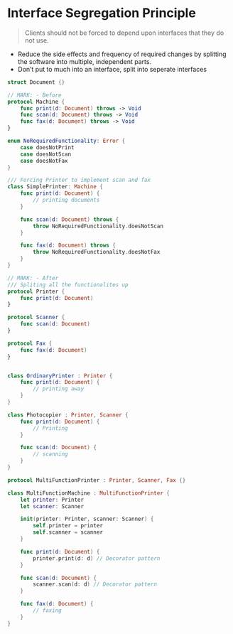 
  # Interface Segregation Principle
  >Clients should not be forced to depend upon interfaces that they do not use.

- Reduce the side effects and frequency of required changes by splitting the software into multiple, independent parts.
- Don’t put to  much into an interface, split into seperate interfaces 

```swift
struct Document {}

// MARK: - Before
protocol Machine {
    func print(d: Document) throws -> Void
    func scan(d: Document) throws -> Void
    func fax(d: Document) throws -> Void
}

enum NoRequiredFunctionality: Error {
    case doesNotPrint
    case doesNotScan
    case doesNotFax
}

/// Forcing Printer to implement scan and fax
class SimplePrinter: Machine {
    func print(d: Document) {
        // printing documents
    }

    func scan(d: Document) throws {
        throw NoRequiredFunctionality.doesNotScan
    }

    func fax(d: Document) throws {
        throw NoRequiredFunctionality.doesNotFax
    }
}

// MARK: - After
/// Spliting all the functionalites up
protocol Printer {
    func print(d: Document)
}

protocol Scanner {
    func scan(d: Document)
}

protocol Fax {
    func fax(d: Document)
}


class OrdinaryPrinter : Printer {
    func print(d: Document) {
        // printing away
    }
}

class Photocopier : Printer, Scanner {
    func print(d: Document) {
        // Printing
    }

    func scan(d: Document) {
        // scanning
    }
}

protocol MultiFunctionPrinter : Printer, Scanner, Fax {}

class MultiFunctionMachine : MultiFunctionPrinter {
    let printer: Printer
    let scanner: Scanner

    init(printer: Printer, scanner: Scanner) {
        self.printer = printer
        self.scanner = scanner
    }

    func print(d: Document) {
        printer.print(d: d) // Decorator pattern
    }

    func scan(d: Document) {
        scanner.scan(d: d) // Decorator pattern
    }

    func fax(d: Document) {
        // faxing
    }
}
```
